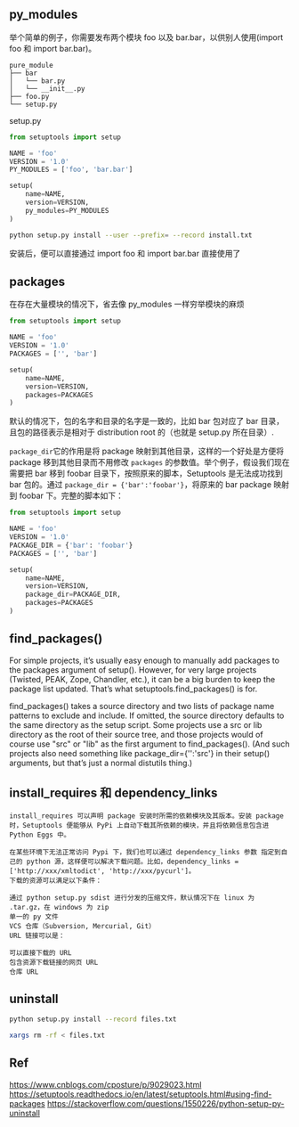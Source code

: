 ## py_modules
举个简单的例子，你需要发布两个模块 foo 以及 bar.bar，以供别人使用(import foo 和 import bar.bar)。
```
pure_module
├── bar
│   └── bar.py
│   └── __init__.py
├── foo.py
└── setup.py
```

setup.py
```python
from setuptools import setup

NAME = 'foo'
VERSION = '1.0'
PY_MODULES = ['foo', 'bar.bar']

setup(
    name=NAME,
    version=VERSION,
    py_modules=PY_MODULES
)
```

```bash
python setup.py install --user --prefix= --record install.txt
```
安装后，便可以直接通过 import foo 和 import bar.bar 直接使用了

## packages
在存在大量模块的情况下，省去像 py_modules 一样穷举模块的麻烦
```python
from setuptools import setup

NAME = 'foo'
VERSION = '1.0'
PACKAGES = ['', 'bar']

setup(
    name=NAME,
    version=VERSION,
    packages=PACKAGES
)
```
默认的情况下，包的名字和目录的名字是一致的，比如 bar 包对应了 bar 目录，且包的路径表示是相对于 distribution root 的（也就是 setup.py 所在目录）.

`package_dir`它的作用是将 package 映射到其他目录，这样的一个好处是方便将 package 移到其他目录而不用修改 `packages` 的参数值。举个例子，假设我们现在需要把 bar 移到 foobar 目录下，按照原来的脚本，Setuptools 是无法成功找到 bar 包的。通过 `package_dir = {'bar':'foobar'}`，将原来的 bar package 映射到 foobar 下。完整的脚本如下：
```python
from setuptools import setup

NAME = 'foo'
VERSION = '1.0'
PACKAGE_DIR = {'bar': 'foobar'}
PACKAGES = ['', 'bar']

setup(
    name=NAME,
    version=VERSION, 
    package_dir=PACKAGE_DIR, 
    packages=PACKAGES
)
```

## find_packages()
For simple projects, it’s usually easy enough to manually add packages to the packages argument of setup(). However, for very large projects (Twisted, PEAK, Zope, Chandler, etc.), it can be a big burden to keep the package list updated. That’s what setuptools.find_packages() is for.

find_packages() takes a source directory and two lists of package name patterns to exclude and include. If omitted, the source directory defaults to the same directory as the setup script. Some projects use a src or lib directory as the root of their source tree, and those projects would of course use "src" or "lib" as the first argument to find_packages(). (And such projects also need something like package_dir={'':'src'} in their setup() arguments, but that’s just a normal distutils thing.)



## install_requires 和 dependency_links
```
install_requires 可以声明 package 安装时所需的依赖模块及其版本。安装 package 时，Setuptools 便能够从 PyPi 上自动下载其所依赖的模块，并且将依赖信息包含进 Python Eggs 中。
```

```
在某些环境下无法正常访问 Pypi 下，我们也可以通过 dependency_links 参数 指定到自己的 python 源，这样便可以解决下载问题。比如，dependency_links = ['http://xxx/xmltodict', 'http://xxx/pycurl']。
下载的资源可以满足以下条件：

通过 python setup.py sdist 进行分发的压缩文件，默认情况下在 linux 为 .tar.gz，在 windows 为 zip
单一的 py 文件
VCS 仓库（Subversion, Mercurial, Git）
URL 链接可以是：

可以直接下载的 URL
包含资源下载链接的网页 URL
仓库 URL

```

## uninstall
```bash
python setup.py install --record files.txt

xargs rm -rf < files.txt
```


## Ref
https://www.cnblogs.com/cposture/p/9029023.html
https://setuptools.readthedocs.io/en/latest/setuptools.html#using-find-packages
https://stackoverflow.com/questions/1550226/python-setup-py-uninstall


